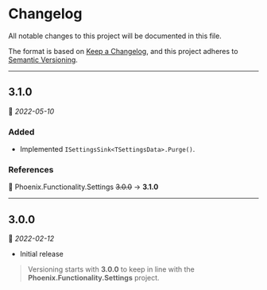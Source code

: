 # Changelog

All notable changes to this project will be documented in this file.

The format is based on [Keep a Changelog](https://keepachangelog.com/en/1.0.0/), and this project adheres to [Semantic Versioning](https://semver.org/spec/v2.0.0.html).
___

## 3.1.0

:calendar: _2022-05-10_

### Added

- Implemented `ISettingsSink<TSettingsData>.Purge()`.

### References

:large_blue_circle: Phoenix.Functionality.Settings  ~~3.0.0~~ → **3.1.0**
___

## 3.0.0

:calendar: _2022-02-12_

- Initial release

> Versioning starts with **3.0.0** to keep in line with the **Phoenix.Functionality.Settings** project.